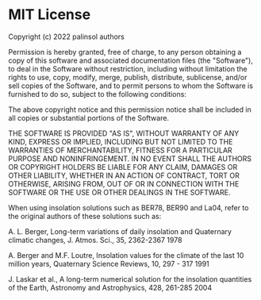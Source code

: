 # MIT License

Copyright (c) 2022 palinsol authors

Permission is hereby granted, free of charge, to any person obtaining a copy
of this software and associated documentation files (the "Software"), to deal
in the Software without restriction, including without limitation the rights
to use, copy, modify, merge, publish, distribute, sublicense, and/or sell
copies of the Software, and to permit persons to whom the Software is
furnished to do so, subject to the following conditions:

The above copyright notice and this permission notice shall be included in all
copies or substantial portions of the Software.

THE SOFTWARE IS PROVIDED "AS IS", WITHOUT WARRANTY OF ANY KIND, EXPRESS OR
IMPLIED, INCLUDING BUT NOT LIMITED TO THE WARRANTIES OF MERCHANTABILITY,
FITNESS FOR A PARTICULAR PURPOSE AND NONINFRINGEMENT. IN NO EVENT SHALL THE
AUTHORS OR COPYRIGHT HOLDERS BE LIABLE FOR ANY CLAIM, DAMAGES OR OTHER
LIABILITY, WHETHER IN AN ACTION OF CONTRACT, TORT OR OTHERWISE, ARISING FROM,
OUT OF OR IN CONNECTION WITH THE SOFTWARE OR THE USE OR OTHER DEALINGS IN THE
SOFTWARE.

When using insolation solutions such as BER78, BER90 and La04, refer to the original authors of these solutions such as:

A. L. Berger, Long-term variations of daily insolation and Quaternary climatic changes,  J. Atmos. Sci., 35, 2362-2367  1978

A. Berger and M.F. Loutre, Insolation values for the climate of the last 10 million years,  Quaternary Science Reviews, 10, 297 - 317  1991

J. Laskar et al., A long-term numerical solution for the insolation quantities of the Earth,  Astronomy and Astrophysics, 428, 261-285  2004



